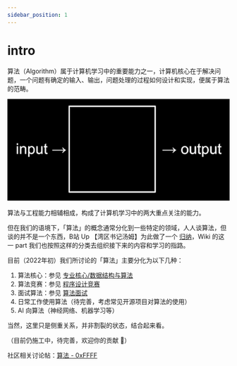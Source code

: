 ```yaml
---
sidebar_position: 1
---
```


# intro
算法（Algorithm）属于计算机学习中的重要能力之一，计算机核心在于解决问题，一个问题有确定的输入、输出，问题处理的过程如何设计和实现，便属于算法的范畴。

![](./img/cs50-what-is-algorithm.png)

算法与工程能力相辅相成，构成了计算机学习中的两大重点关注的能力。

但在我们的语境下，「算法」的概念通常分化到一些特定的领域，人人谈算法，但谈的并不是一个东西，B站 Up 【湾区书记汤姆】为此做了一个 [归纳](https://www.bilibili.com/video/BV1br4y1z784/?p=1)，Wiki 的这一 part 我们也按照这样的分类去组织接下来的内容和学习的指路。  

目前（2022年初）我们所讨论的「算法」主要分化为以下几种：

1. 算法核心：参见 [专业核心/数据结构与算法](/pages/category/data-structures-and-algorithms)
2. 算法竞赛：参见 [程序设计竞赛](/pages/archive/subdivision/algorithm-application/programming-contest)
3. 面试算法：参见 [算法面试](/pages/archive/subdivision/algorithm-application/job-interview)
4. 日常工作使用算法（待完善，考虑常见开源项目对算法的使用）
5. AI 向算法（神经网络、机器学习等）

当然，这里只是侧重关系，并非割裂的状态，结合起来看。

（目前仍施工中，待完善，欢迎你的贡献 👏）

社区相关讨论帖：[算法 - 0xFFFF](https://0xffff.one/t/algorithm)
